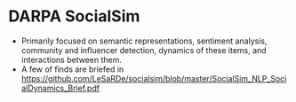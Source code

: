 # DARPA SocialSim

- Primarily focused on semantic representations, sentiment analysis, community and influencer detection, dynamics of these items, and interactions between them.
- A few of finds are briefed in https://github.com/LeSaRDe/socialsim/blob/master/SocialSim_NLP_SocialDynamics_Brief.pdf

